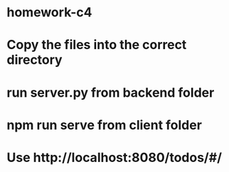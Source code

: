 # homework-c4

# Copy the files into the correct directory

# run server.py from backend folder
# npm run serve from client folder

# Use http://localhost:8080/todos/#/
